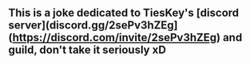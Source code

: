 ## This is a joke dedicated to TiesKey's [discord server](discord.gg/2sePv3hZEg](https://discord.com/invite/2sePv3hZEg) and guild, don't take it seriously xD
